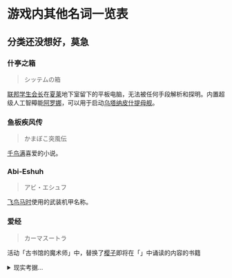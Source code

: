 <!--suppress ES6UnusedImports -->
<script setup lang="ts">
import { onMounted } from "vue";
import { scrollElementIntoView } from "../utils/anchorPositioningService";
import { matchElementByHash } from "../utils/hashMatchingService";

onMounted(() => {
  const hash = decodeURIComponent(window.location.hash).slice(1);
  if (hash) {
    const elements = document.querySelectorAll("h2, h3, h4, h5, h6");
    const element = matchElementByHash(hash, elements);
    if (element) {
      scrollElementIntoView(element);
    }
  }
});
</script>

# 游戏内其他名词一览表

## 分类还没想好，莫急

### 什亭之箱

> シッテムの箱

[联邦学生会长](characters#联邦学生会长)在[夏莱](places-and-circles#夏莱)地下室留下的平板电脑，无法被任何手段解析和探明。内置超级人工智~~障~~能[阿罗娜](characters#阿罗娜)，可以用于启动[乌塔纳皮什提母舰](places-and-circles#乌塔纳皮什提母舰)。

### 鱼板疾风传

> かまぼこ突風伝

[千鸟满](characters#千鸟-满)喜爱的小说。

### Abi-Eshuh

> アビ・エシュフ

[飞鸟马时](characters#飞鸟马-时)使用的武装机甲名称。

### 爱经

> カーマスートラ

活动「古书馆的魔术师」中，替换了[樱子](characters#歌住-樱子)即将在「」中诵读的内容的书籍

<details>
<summary>现实考据…</summary>

古代インドの性愛に関する実在の書物で、その内容から俗に「世界三大性典」などとも呼ばれる代物。

ヒンドゥーの人生には大きな三つの目的（トリヴァルガ）が存在し、その三つとはアルタ（実利）、カーマ（性愛）、ダルマ（法）であると説かれていた。

その内の一つであるカーマについて詳細に語ったのがカーマシャートラ（性愛書）であり、「カーマスートラ」はその中で最も重要とされる経典の一つである。

内容は第一部の一般的な愛についてから始まるが、第二部では急に変態性癖や性技について語り出し、性行為の体位やテクニック、人妻の口説き方から倒錯的なプレイまで、性に関する多岐に渡る内容が7部30章以上にも及んで詳細に記されている。

度々海外でエロジョークのネタとして取り上げられたりもするが、内容自体は割とちゃんとした（？）恋愛・性生活のハウツー本のようなものであるため、たまに言われる「エロ本」という例えは若干正しくない（ポルノ的な意味合いではなく実践面に比重が置かれているため）。

また、その文章自体の文学的価値の高さに加えて当時のインド社会の風俗について知る上でも非常に貴重な資料でもあるのだとか。

作中ではサクラコがすり替えられたこの本を誤読する可能性があった点から、古代語(＝ラテン語)で記されたカーマスートラと言う別の意味で稀覯本となる。

</details>
